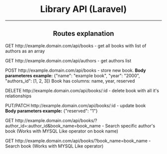 <h1 style='text-align:center'>Library API (Laravel)</h1>
<hr>
<h2 style='text-align:center'>Routes explanation</h2>
<p>GET http://example.domain.com/api/books - get all books with list of authors as an array</p>
<p>GET http://example.domain.com/api/authors - get authors list</p>
<p>
    POST http://example.domain.com/api/books - store new book. 
    <b>Body parameteres example:</b>
    <span>{"name": "example book", "year": "2000", "authors_id": [1, 2, 3]}</span>
    <span>Book has columns: name, year, reserved</span>
</p>
<p>DELETE http://example.domain.com/api/books/:id - delete book with all it's relationships</p>
<p>PUT/PATCH http://example.domain.com/api/books/:id - update book<br><b>Body parameters example:</b> <span>{"reserved": "1"}</span></p>
<p>GET http://example.domain.com/api/books/?author_id=:author_id&book_name=book_name - Search specific author's book (Works with MYSQL Like operator on book name)</p>
<p>GET http://example.domain.com/api/books/?book_name=book_name - Search book (Works with MYSQL Like operator)</p>
